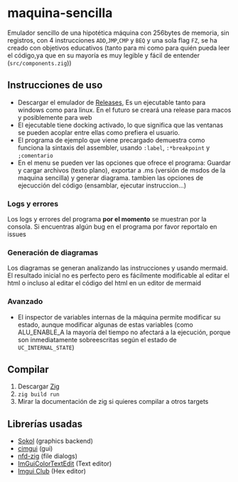# maquina-sencilla
Emulador sencillo de una hipotética máquina con 256bytes de memoria, sin registros, con 4 instrucciones ```ADD```,```JMP```,```CMP``` y ```BEQ``` y una sola flag
```FZ```, se ha creado con objetivos educativos (tanto para mi como para quién pueda leer el código,ya que en su mayoría es muy legible y fácil de entender (```src/components.zig```))

## Instrucciones de uso
- Descargar el emulador de [Releases](https://github.com/susoferreira/maquina-sencilla/releases), Es un ejecutable tanto para windows como para linux. En el futuro se creará una release para macos y posiblemente para web
- El ejecutable tiene docking activado, lo que significa que las ventanas se pueden acoplar entre ellas como prefiera el usuario.
- El programa de ejemplo que viene precargado demuestra como funciona la sintaxis del assembler, usando ```:label```, ```:*breakpoint``` y ```;comentario```
- En el menu se pueden ver las opciones que ofrece el programa: Guardar y cargar archivos (texto plano), exportar a .ms (versión de msdos de la maquina sencilla) y generar diagrama. tambien las opciones de ejecucción del código (ensamblar, ejecutar instruccion...)

### Logs y errores

Los logs y errores del programa **por el momento** se muestran por la consola.
Si encuentras algún bug en el programa por favor reportalo en issues

### Generación de diagramas
Los diagramas se generan analizando las instrucciones y usando mermaid. El resultado inicial no es perfecto pero es fácilmente modificable al editar el html o incluso al editar el código del html en un editor de mermaid

### Avanzado 
- El inspector de variables internas de la máquina permite modificar su estado, aunque modificar algunas de estas variables (como ALU_ENABLE_A la mayoría del tiempo no afectará a la ejecución, porque son inmediatamente sobreescritas según el estado de  ```UC_INTERNAL_STATE```)

## Compilar
1. Descargar [Zig](https://ziglang.org/)
2. ```zig build run```
3. Mirar la documentación de zig si quieres compilar a otros targets

## Librerías usadas

- [Sokol](https://github.com/floooh/sokol) (graphics backend)
- [cimgui](https://github.com/cimgui/cimgui) (gui)
- [nfd-zig](https://github.com/fabioarnold/nfd-zig) (file dialogs)
- [ImGuiColorTextEdit](https://github.com/BalazsJako/ImGuiColorTextEdit) (Text editor)
- [Imgui Club](https://github.com/ocornut/imgui_club) (Hex editor)

